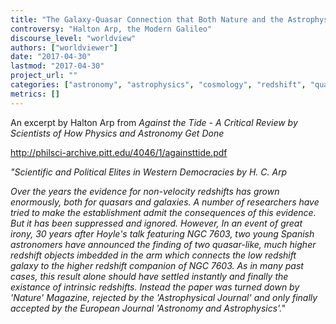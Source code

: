 ```yaml
---
title: "The Galaxy-Quasar Connection that Both Nature and the Astrophysical Journal Refused to Publish"
controversy: "Halton Arp, the Modern Galileo"
discourse_level: "worldview"
authors: ["worldviewer"]
date: "2017-04-30"
lastmod: "2017-04-30"
project_url: ""
categories: ["astronomy", "astrophysics", "cosmology", "redshift", "quasars", "halton arp", "against the tide", "ngc7603", "peer review"]
metrics: []
---
```


An excerpt by Halton Arp from _Against the Tide - A Critical Review by Scientists of How Physics and Astronomy Get Done_

http://philsci-archive.pitt.edu/4046/1/againsttide.pdf

_"Scientific and Political Elites in Western Democracies by H. C. Arp_

_Over the years the evidence for non-velocity redshifts has grown enormously, both for quasars and galaxies. A number of researchers have tried to make the establishment admit the consequences of this evidence. But it has been suppressed and ignored. However, In an event of great irony, 30 years after Hoyle's talk featuring NGC 7603, two young Spanish astronomers have announced the finding of two quasar-like, much higher redshift objects imbedded in the arm which connects the low redshift galaxy to the higher redshift companion of NGC 7603. As in many past cases, this result alone should have settled instantly and finally the existance of intrinsic redshifts. Instead the paper was turned down by 'Nature' Magazine, rejected by the 'Astrophysical Journal' and only finally accepted by the European Journal 'Astronomy and Astrophysics'."_